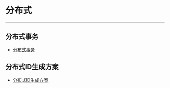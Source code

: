 # 分布式
---

## 分布式事务

* [分布式事务](docs/分布式/分布式事务.md)


## 分布式ID生成方案

* [分布式ID生成方案](docs/分布式/分布式ID生成方案.md)